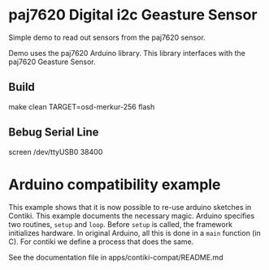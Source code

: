 paj7620 Digital i2c Geasture Sensor
===================================

Simple demo to read out sensors from the paj7620 sensor.

Demo uses the paj7620 Arduino library.
This library interfaces with the paj7620 Geasture Sensor.

Build
-----
make clean TARGET=osd-merkur-256 flash

Bebug Serial Line
-----------------

screen /dev/ttyUSB0 38400



Arduino compatibility example
=============================

This example shows that it is now possible to re-use arduino sketches in
Contiki. This example documents the necessary magic. Arduino specifies
two routines, `setup` and `loop`. Before `setup` is called, the
framework initializes hardware. In original Arduino, all this is done in
a `main` function (in C). For contiki we define a process that does the
same.

See the documentation file in apps/contiki-compat/README.md

